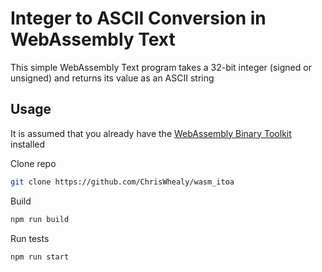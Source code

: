 # Integer to ASCII Conversion in WebAssembly Text

This simple WebAssembly Text program takes a 32-bit integer (signed or unsigned) and returns its value as an ASCII string

## Usage

It is assumed that you already have the [WebAssembly Binary Toolkit](https://github.com/WebAssembly/wabt) installed

Clone repo

```bash
git clone https://github.com/ChrisWhealy/wasm_itoa
```

Build

```bash
npm run build
```

Run tests

```bash
npm run start
```

